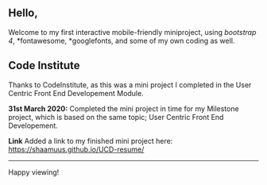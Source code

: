 ## Hello,
Welcome to my first interactive mobile-friendly miniproject, using *bootstrap 4*, *fontawesome, *googlefonts, and some of my own coding as well.

## Code Institute
Thanks to CodeInstitute, as this was a mini project I completed in the User Centric Front End Developement Module.

**31st March 2020:** Completed the mini project in time for my Milestone project, which is based on the same topic; User Centric Front End Developement.

**Link** Added a link to my finished mini project here: https://shaamuus.github.io/UCD-resume/

--------

Happy viewing!
